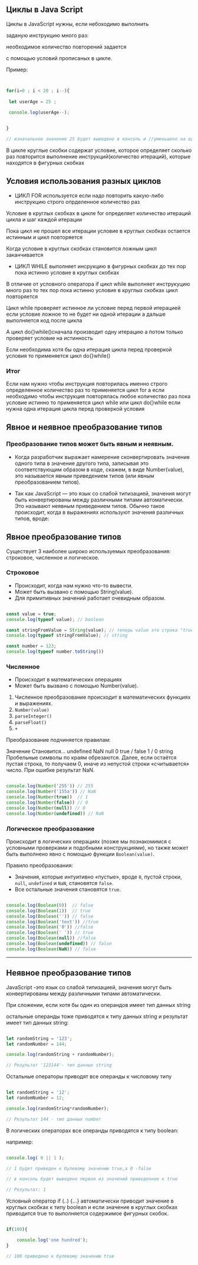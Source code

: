 ## Циклы в Java Script 

</hr>

Циклы в JavaScript нужны, если небоходимо выполнить

заданую инструкцию много раз:

необходимое количество повторений задается  

с помощью условий прописаных  в цикле.

Пример:


```js


for(i=0 ; i < 20 ; i--){
 
 let userAge = 25 ;
 
 console.log(userAge--);


}

// изначальное значение 25 будет выведено в консоль и //уменьшено на единицу каждый раз 20 раз 

```

В  цикле круглые скобки  содержат условие, которое определяет сколько раз повторится выполнение инструкций(количество итераций), которые находятся в фигурных скобках


</hr>

## Условия использования разных циклов


- ЦИКЛ FOR используется если надо повторить какую-либо инструкцию строго опрделенное количество раз

 Условие в круглых скобках в цикле for определяет количество итераций цикла и шаг каждой итерации

 Пока цикл не прошел все итерации условие в круглых скобках остается истинным и цикл повторяется

 Когда условие в круглых скобках становится ложным цикл  заканчивается

</hr>

- ЦИКЛ WHILE  выполняет инсрукцию в фигурных скобках до тех пор пока истинно условие в круглых скобках 

 В отличие от условного оператора if цикл while выполняет
 инструкуцию много раз то тех пор пока истинно условие в круглых скобках цикл повторяется 
 
 
 Цикл while проверяет истинное ли условие перед первой итерацией если условие ложное то не будет ни одной итерации а дальше выполняется код после цикла
 
 А цикл do{}while()сначала производит одну итерацию а потом только проверяет условие на истинность
 
 Если необходима хотя бы одна итерация цикла перед проверкой условия то применяется цикл do{}while()
 
 
### Итог
 
Если нам нужно чтобы инструкция повторилась именно строго определенное количество раз то применяется цикл for а если необходимо чтобы инструкция повторялась любое количество раз пока условие истинно то применяется цикл while или цикл do{}while если нужна одна итерация цикла перед проверкой условия



## Явное и неявное преобразование типов

### Преобразование типов может быть явным и неявным.

-  Когда разработчик выражает намерение сконвертировать значение одного типа в значение другого типа, записывая это соответствующим образом в коде, скажем, в виде Number(value), это называется явным приведением типов (или явным преобразованием типов).

- Так как JavaScript — это язык со слабой типизацией, значения могут быть конвертированы между различными типами автоматически. Это называют неявным приведением типов. Обычно такое происходит, когда в выражениях используют значения различных типов, вроде:



## Явное преобразование типов



Существует 3 наиболее широко используемых преобразования: строковое, численное и логическое.

### Строковое

 - Происходит, когда нам нужно что-то вывести.
 - Может быть вызвано с помощью String(value).
 - Для примитивных значений работает очевидным образом.
 
 ```js

 const value = true;
 console.log(typeof value); // boolean

 const stringFromValue = String(value); // теперь value это строка "true"
 console.log(typeof stringFromValue); // string

 const number = 123;
 console.log(typeof number.toString())

 ```
### Численное 


- Происходит в математических операциях 
- Может быть вызвано с помощью Number(value).

1. Численное преобразование происходит в математических функциях и выражениях.
2. `Number(value)`
3. `parseInteger()`
4. `parseFloat()`
5. `+`

Преобразование подчиняется правилам:

Значение	Становится…
undefined	NaN
null	0
true / false	1 / 0
string	Пробельные символы по краям обрезаются. Далее, если остаётся пустая строка, то получаем 0, иначе из непустой строки «считывается» число. При ошибке результат NaN.


```js

console.log(Number('255')) // 255
console.log(Number('155a')) // NaN
console.log(Number(true))  // 1
console.log(Number(false)) // 0
console.log(Number(null)) // 0
console.log(Number(undefined)) // NaN

```

### Логическое преобразование

Происходит в логических операциях (позже мы познакомимся с условными проверками и подобными конструкциями), но также может быть выполнено явно с помощью функции `Boolean(value)`.

Правило преобразования:

- Значения, которые интуитивно «пустые», вроде `0`, пустой строки, `null`, `undefined` и `NaN`, становятся `false`.
- Все остальные значения становятся `true`.

```js

console.log(Boolean(0))  // false
console.log(Boolean(1))  // true
console.log(Boolean('')) // false
console.log(Boolean('text')) //true
console.log(Boolean('0')) //false
console.log(Boolean(' ')) // true
console.log(Boolean(null)) //false
console.log(Boolean(undefined)) // false
console.log(Boolean(NaN)) // false 

```



<hr/>


## Неявное преобразование типов



  JavaScript -это язык со слабой типизацией, значения могут быть конвертированы между различными типами автоматически.

При сложении, если хотя бы один из операндов имеет тип данных string 

 остальные операнды тоже  приводятся к типу данных string и результат имеет тип данных string:

```js

let randomString = '123';
let randomNumber = 144;

console.log(randomString + randomNumber);

// Результат '123144'- тип данных string

```

</hr>

Остальные операторы приводят все операнды к числовому типу

```js

let randomString = '12';
let randomNumber = 12;

console.log(randomString*randomNumber);

// Результат 144 - тип данных number

```

</hr>

В логических операторах все операнды приводятся к типу boolean:

например:

```js

console.log( 0 || 1 );

// 1 будет приведен к булевому значению true,а 0 -false  

// в консоль будет выведено первое из значений приведенное к true

// Результат: 1

```
</hr>

Условный оператор if (..) {...} автоматически приводит значение в круглых скобках к типу boolean и если значение в круглых скобках приводится  true то выполняется содержимое фигурных скобок.

```js

if(100){

    console.log('one hundred');
}

// 100 приведено к булевому значению true 



```


 
